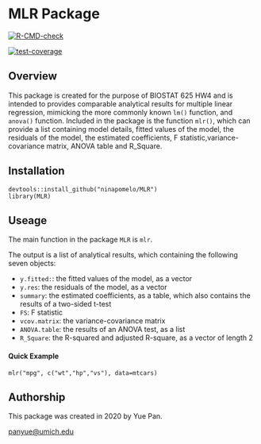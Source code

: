 MLR Package
=======

<!-- badges: start -->
[![R-CMD-check](https://github.com/ninapomelo/MLR/workflows/R-CMD-check/badge.svg)](https://github.com/ninapomelo/MLR/actions)

[![test-coverage](https://github.com/ninapomelo/MLR/actions/workflows/test-coverage.yaml/badge.svg)](https://github.com/ninapomelo/MLR/actions/workflows/test-coverage.yaml)
<!-- badges: end -->


## Overview
This package is created for the purpose of BIOSTAT 625 HW4 and is intended to provides comparable analytical results for multiple linear regression, mimicking the more commonly known `lm()` function, and `anova()` function. Included in the package is the function `mlr()`, which can provide a list containing model details, fitted values of the model, the residuals of the model, the estimated coefficients, F statistic,variance-covariance matrix, ANOVA table and R_Square.

## Installation
```{r}
devtools::install_github("ninapomelo/MLR")
library(MLR)
```

## Useage
The main function in the package `MLR` is `mlr`.

The output is a list of analytical results, which containing the following seven objects:

* `y.fitted:`: the fitted values of the model, as a vector
* `y.res`: the residuals of the model, as a vector
* `summary`: the estimated coefficients, as a table, which also contains the results of a two-sided t-test
* `FS`: F statistic 
* `vcov.matrix`: the variance-covariance matrix
* `ANOVA.table`: the results of an ANOVA test, as a list
* `R_Square`: the R-squared and adjusted R-square, as a vector of length 2


#### Quick Example
```{r}
mlr("mpg", c("wt","hp","vs"), data=mtcars)
```
## Authorship
This package was created in 2020 by Yue Pan.

<panyue@umich.edu>



